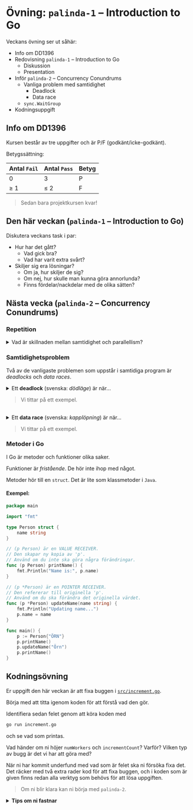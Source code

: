 # Övning: `palinda-1` – Introduction to Go

Veckans övning ser ut såhär:

- Info om DD1396
- Redovisning `palinda-1` – Introduction to Go
    - Diskussion
    - Presentation
- Inför `palinda-2` – Concurrency Conundrums
    - Vanliga problem med samtidighet
		- Deadlock
		- Data race
    - `sync.WaitGroup`
- Kodningsuppgift


## Info om DD1396

Kursen består av tre uppgifter och är P/F (godkänt/icke-godkänt).

Betygssättning:

| Antal `Fail` | Antal `Pass` | Betyg |
| ------------ | ------------ | ----- |
| 0            | 3            | P     |
| ≥ 1          | ≤ 2          | F     |

> Sedan bara projektkursen kvar!

## Den här veckan (`palinda-1` – Introduction to Go)

Diskutera veckans task i par:

- Hur har det gått?
    - Vad gick bra?
    - Vad har varit extra svårt?
- Skiljer sig era lösningar?
    - Om ja, hur skiljer de sig?
    - Om nej, hur skulle man kunna göra annorlunda?
    - Finns fördelar/nackdelar med de olika sätten?

## Nästa vecka (`palinda-2` – Concurrency Conundrums)

### Repetition

<details>
<summary>Vad är skillnaden mellan samtidighet och  parallellism?</summary>
</br> 

**Samtidighet** (engelska: *concurrency*) innebär att flera saker *hanteras* samtidigt. 
</br> 

**Parallellism** (engelska: *parallelism*) innebär att flera saker *sker* samtidigt.
</details>

### Samtidighetsproblem

Två av de vanligaste problemen som uppstår i samtidiga program är *deadlocks* och *data races*.

<details>
<summary>Ett <b>deadlock</b> (svenska: <i>dödläge</i>) är när...</summary>
</br>

...alla trådar (gorutiner) i ett program väntar på varandra, så att programmet fryser.
</details>

> Vi tittar på ett exempel.
</br>

<details>
<summary>Ett <b>data race</b> (svenska: <i>kapplöpning</i>) är när...</summary>
</br>

...två trådar (gorutiner) försöker ändra samma data vid samma tidpunkt, vilket leder till att datan inte uppdateras korrekt.
</details>

> Vi tittar på ett exempel.


### Metoder i Go

I Go är metoder och funktioner olika saker.

Funktioner är *fristående*. De hör inte ihop med något.

Metoder hör till en `struct`. Det är lite som klassmetoder i `Java`.

#### Exempel:

```go
package main

import "fmt"

type Person struct {
	name string
}

// (p Person) är en VALUE RECEIVER.
// Den skapar ny kopia av 'p'.
// Använd om du inte ska göra några förändringar.
func (p Person) printName() {
	fmt.Println("Name is:", p.name)
}

// (p *Person) är en POINTER RECEIVER.
// Den refererar till originella 'p'.
// Använd om du ska förändra det originella värdet.
func (p *Person) updateName(name string) {
	fmt.Println("Updating name...") 
	p.name = name
}

func main() {
	p := Person{"ÖRN"}
	p.printName()
	p.updateName("Örn")
	p.printName()
}
```


## Kodningsövning

Er uppgift den här veckan är att fixa buggen i [`src/increment.go`](src/increment.go).

Börja med att titta igenom koden för att förstå vad den gör.

Identifiera sedan felet genom att köra koden med

```bash
go run increment.go
```

och se vad som printas.

Vad händer om ni höjer `numWorkers` och `incrementCount`? Varför? Vilken typ av bugg är det vi har att göra med?

När ni har kommit underfund med vad som är felet ska ni försöka fixa det. Det räcker med två extra rader kod för att fixa buggen, och i koden som är given finns redan alla verktyg som behövs för att lösa uppgiften.

> Om ni blir klara kan ni börja med `palinda-2`.

<details>
<summary><b>Tips om ni fastnar</b></summary>
</br>

Titta på dokumentationen för [`sync`](https://pkg.go.dev/sync), speciellt `sync.Mutex`.
</details>
